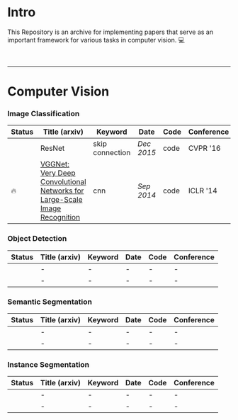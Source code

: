 # Intro
This Repository is an archive for implementing papers that serve as an important framework for various tasks in computer vision. 💻

<br>

---
# Computer Vision
### Image Classification 
|Status|Title (arxiv)|Keyword|Date|Code|Conference|
|---|---------|---|---|---|---|
| |ResNet| skip connection | _Dec 2015_ | code | CVPR '16| 
|🔥|[VGGNet: Very Deep Convolutional Networks for Large-Scale Image Recognition](https://arxiv.org/abs/1409.1556)      | cnn | _Sep 2014_| code | ICLR '14| 
### Object Detection

|Status|Title (arxiv)|Keyword|Date|Code|Conference|
|---|---|---|---|---|---|
| |- | - | - | - | -| 
| |-| - | -| - | -| 
### Semantic Segmentation

|Status|Title (arxiv)|Keyword|Date|Code|Conference|
|---|---|---|---|---|---|
| |- | - | - | - | -| 
| |-| - | -| - | -| 
### Instance Segmentation

|Status|Title (arxiv)|Keyword|Date|Code|Conference|
|---|---|---|---|---|---|
| |- | - | - | - | -| 
| |-| - | -| - | -| 

